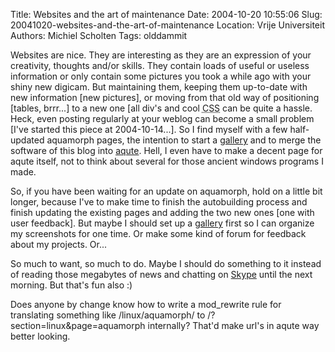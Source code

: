 Title: Websites and the art of maintenance
Date: 2004-10-20 10:55:06
Slug: 20041020-websites-and-the-art-of-maintenance
Location: Vrije Universiteit
Authors: Michiel Scholten
Tags: olddammit

<p>Websites are nice. They are interesting as they are an expression of your creativity, thoughts and/or skills. They contain loads of useful or useless information or only contain some pictures you took a while ago with your shiny new digicam. But maintaining them, keeping them up-to-date with new information [new pictures], or moving from that old way of positioning [tables, brrr...] to a new one [all div's and cool <acronym title="Cascading Style Sheets">CSS</acronym> can be quite a hassle. Heck, even posting regularly at your weblog can become a small problem [I've started this piece at 2004-10-14...]. So I find myself with a few half-updated aquamorph pages, the intention to start a <a href="http://gallery.sf.net/">gallery</a> and to merge the software of this blog into <a href="/?section=html&amp;page=aqute">aqute</a>. Hell, I even have to make a decent page for aqute itself, not to think about several for those ancient windows programs I made.</p>

<p>So, if you have been waiting for an update on aquamorph, hold on a little bit longer, because I've to make time to finish the autobuilding process and finish updating the existing pages and adding the two new ones [one with user feedback]. But maybe I should set up a <a href="http://gallery.sf.net/">gallery</a> first so I can organize my screenshots for one time. Or make some kind of forum for feedback about my projects. Or...</p>

<p>So much to want, so much to do. Maybe I should do something to it instead of reading those megabytes of news and chatting on <a href="http://www.skype.com/">Skype</a> until the next morning. But that's fun also :)</p> 

<p>Does anyone by change know how to write a mod_rewrite rule for translating something like /linux/aquamorph/ to /?section=linux&amp;page=aquamorph internally? That'd make url's in aqute way better looking.</p>